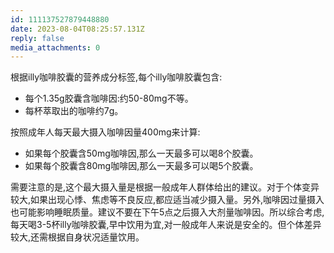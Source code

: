 ```yaml
---
id: 111137527879448880
date: 2023-08-04T08:25:57.131Z
reply: false
media_attachments: 0
---
```


根据illy咖啡胶囊的营养成分标签,每个illy咖啡胶囊包含:

  * 每个1.35g胶囊含咖啡因:约50-80mg不等。
  * 每杯萃取出的咖啡约7g。

按照成年人每天最大摄入咖啡因量400mg来计算:
  * 如果每个胶囊含50mg咖啡因,那么一天最多可以喝8个胶囊。
  * 如果每个胶囊含80mg咖啡因,那么一天最多可以喝5个胶囊。

需要注意的是,这个最大摄入量是根据一般成年人群体给出的建议。对于个体变异较大,如果出现心悸、焦虑等不良反应,都应适当减少摄入量。另外,咖啡因过量摄入也可能影响睡眠质量。建议不要在下午5点之后摄入大剂量咖啡因。所以综合考虑,每天喝3-5杯illy咖啡胶囊,早中饮用为宜,对一般成年人来说是安全的。但个体差异较大,还需根据自身状况适量饮用。

